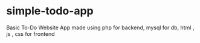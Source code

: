 # simple-todo-app
Basic To-Do Website App made using php for backend, mysql for db, html , js , css for frontend
